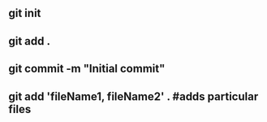 ## git init
## git add .                     <!-- adds all files in a folder to git  -->
## git commit -m "Initial commit"


## git add 'fileName1, fileName2' .   #adds particular files


